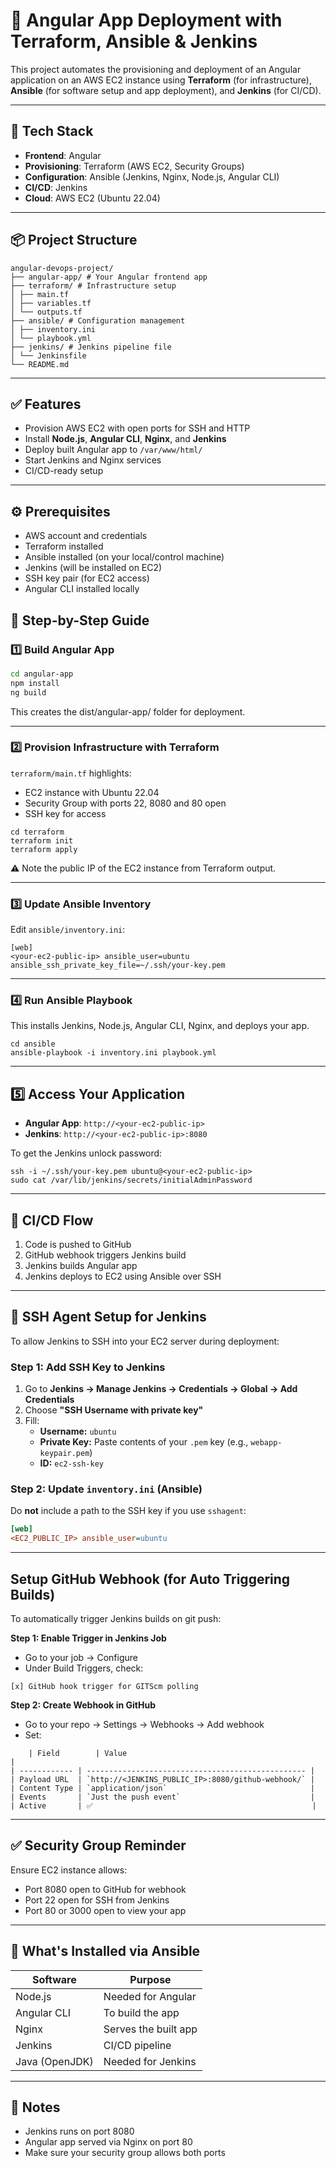 # 🚀 Angular App Deployment with Terraform, Ansible & Jenkins

This project automates the provisioning and deployment of an Angular application on an AWS EC2 instance using **Terraform** (for infrastructure), **Ansible** (for software setup and app deployment), and **Jenkins** (for CI/CD).

---

## 🧱 Tech Stack

- **Frontend**: Angular
- **Provisioning**: Terraform (AWS EC2, Security Groups)
- **Configuration**: Ansible (Jenkins, Nginx, Node.js, Angular CLI)
- **CI/CD**: Jenkins
- **Cloud**: AWS EC2 (Ubuntu 22.04)

---

## 📦 Project Structure

```
angular-devops-project/
├── angular-app/ # Your Angular frontend app
├── terraform/ # Infrastructure setup
│ ├── main.tf
│ ├── variables.tf
│ └── outputs.tf
├── ansible/ # Configuration management
│ ├── inventory.ini
│ └── playbook.yml
├── jenkins/ # Jenkins pipeline file
│ └── Jenkinsfile
└── README.md

```

---

## ✅ Features

- Provision AWS EC2 with open ports for SSH and HTTP
- Install **Node.js**, **Angular CLI**, **Nginx**, and **Jenkins**
- Deploy built Angular app to `/var/www/html/`
- Start Jenkins and Nginx services
- CI/CD-ready setup

---

## ⚙️ Prerequisites

- AWS account and credentials
- Terraform installed
- Ansible installed (on your local/control machine)
- Jenkins (will be installed on EC2)
- SSH key pair (for EC2 access)
- Angular CLI installed locally

## 🚀 Step-by-Step Guide

### 1️⃣ Build Angular App

```bash
cd angular-app
npm install
ng build 

```
This creates the dist/angular-app/ folder for deployment.

---

### 2️⃣ Provision Infrastructure with Terraform

`terraform/main.tf` highlights:
- EC2 instance with Ubuntu 22.04
- Security Group with ports 22, 8080 and 80 open
- SSH key for access

```
cd terraform
terraform init
terraform apply

```
⚠️ Note the public IP of the EC2 instance from Terraform output.

---

### 3️⃣ Update Ansible Inventory

Edit `ansible/inventory.ini`:
```
[web]
<your-ec2-public-ip> ansible_user=ubuntu ansible_ssh_private_key_file=~/.ssh/your-key.pem

```
---

### 4️⃣ Run Ansible Playbook

This installs Jenkins, Node.js, Angular CLI, Nginx, and deploys your app.

```
cd ansible
ansible-playbook -i inventory.ini playbook.yml

```

---

## 5️⃣ Access Your Application

- **Angular App**: `http://<your-ec2-public-ip>`
- **Jenkins**: `http://<your-ec2-public-ip>:8080`

To get the Jenkins unlock password:
```
ssh -i ~/.ssh/your-key.pem ubuntu@<your-ec2-public-ip>
sudo cat /var/lib/jenkins/secrets/initialAdminPassword

```

---
## 🚀 CI/CD Flow

1. Code is pushed to GitHub
2. GitHub webhook triggers Jenkins build
3. Jenkins builds Angular app
4. Jenkins deploys to EC2 using Ansible over SSH

---

## 🔑 SSH Agent Setup for Jenkins

To allow Jenkins to SSH into your EC2 server during deployment:

### Step 1: Add SSH Key to Jenkins

1. Go to **Jenkins → Manage Jenkins → Credentials → Global → Add Credentials**
2. Choose **"SSH Username with private key"**
3. Fill:
   - **Username:** `ubuntu`
   - **Private Key:** Paste contents of your `.pem` key (e.g., `webapp-keypair.pem`)
   - **ID:** `ec2-ssh-key`

### Step 2: Update `inventory.ini` (Ansible)

Do **not** include a path to the SSH key if you use `sshagent`:

```ini
[web]
<EC2_PUBLIC_IP> ansible_user=ubuntu

```
---

## Setup GitHub Webhook (for Auto Triggering Builds)

To automatically trigger Jenkins builds on git push:

**Step 1: Enable Trigger in Jenkins Job**
- Go to your job → Configure
- Under Build Triggers, check:
```
[x] GitHub hook trigger for GITScm polling

```

**Step 2: Create Webhook in GitHub**
- Go to your repo → Settings → Webhooks → Add webhook
- Set:

```
    | Field        | Value                                             |
| ------------ | ------------------------------------------------- |
| Payload URL  | `http://<JENKINS_PUBLIC_IP>:8080/github-webhook/` |
| Content Type | `application/json`                                |
| Events       | `Just the push event`                             |
| Active       | ✅                                                 |

```

---

## ✅ Security Group Reminder

Ensure EC2 instance allows:
- Port 8080 open to GitHub for webhook
- Port 22 open for SSH from Jenkins
- Port 80 or 3000 open to view your app

---
## 🧪 What's Installed via Ansible

| Software       | Purpose              |
| -------------- | -------------------- |
| Node.js        | Needed for Angular   |
| Angular CLI    | To build the app     |
| Nginx          | Serves the built app |
| Jenkins        | CI/CD pipeline       |
| Java (OpenJDK) | Needed for Jenkins   |

---

## 📌 Notes

- Jenkins runs on port 8080
- Angular app served via Nginx on port 80
- Make sure your security group allows both ports